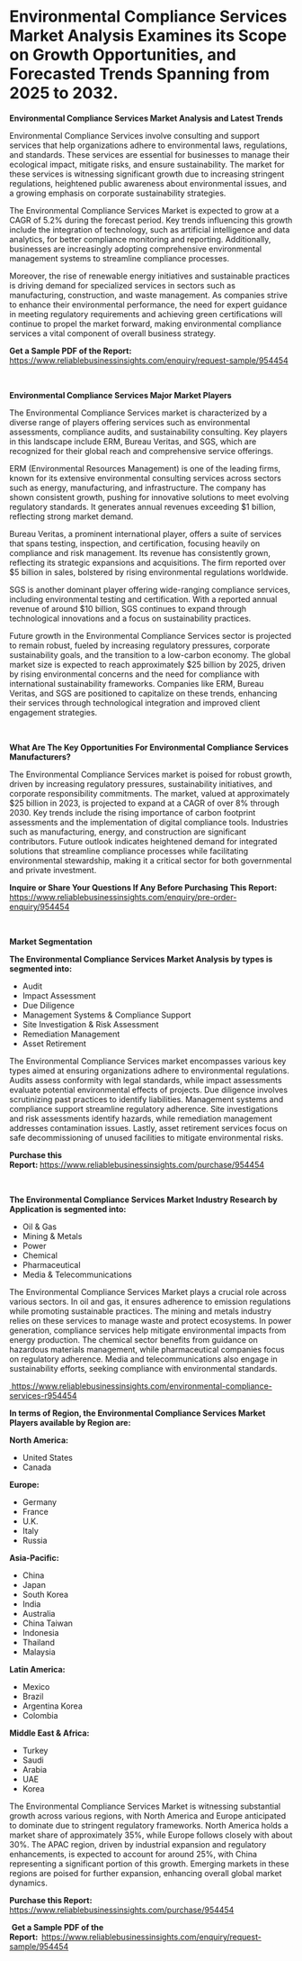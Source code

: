 <p><h1>Environmental Compliance Services Market Analysis Examines its Scope on Growth Opportunities, and Forecasted Trends Spanning from 2025 to 2032.</h1></p><p><strong>Environmental Compliance Services Market Analysis and Latest Trends</strong></p>
<p><p>Environmental Compliance Services involve consulting and support services that help organizations adhere to environmental laws, regulations, and standards. These services are essential for businesses to manage their ecological impact, mitigate risks, and ensure sustainability. The market for these services is witnessing significant growth due to increasing stringent regulations, heightened public awareness about environmental issues, and a growing emphasis on corporate sustainability strategies.</p><p>The Environmental Compliance Services Market is expected to grow at a CAGR of 5.2% during the forecast period. Key trends influencing this growth include the integration of technology, such as artificial intelligence and data analytics, for better compliance monitoring and reporting. Additionally, businesses are increasingly adopting comprehensive environmental management systems to streamline compliance processes. </p><p>Moreover, the rise of renewable energy initiatives and sustainable practices is driving demand for specialized services in sectors such as manufacturing, construction, and waste management. As companies strive to enhance their environmental performance, the need for expert guidance in meeting regulatory requirements and achieving green certifications will continue to propel the market forward, making environmental compliance services a vital component of overall business strategy.</p></p>
<p><strong>Get a Sample PDF of the Report:&nbsp;</strong> <a href="https://www.reliablebusinessinsights.com/enquiry/request-sample/954454?utm_campaign=3310&utm_medium=2&utm_source=Github&utm_content=ia&utm_term=18042025&utm_id=environmental-compliance-services">https://www.reliablebusinessinsights.com/enquiry/request-sample/954454</a></p>
<p>&nbsp;</p>
<p><strong>Environmental Compliance Services Major Market Players</strong></p>
<p><p>The Environmental Compliance Services market is characterized by a diverse range of players offering services such as environmental assessments, compliance audits, and sustainability consulting. Key players in this landscape include ERM, Bureau Veritas, and SGS, which are recognized for their global reach and comprehensive service offerings. </p><p>ERM (Environmental Resources Management) is one of the leading firms, known for its extensive environmental consulting services across sectors such as energy, manufacturing, and infrastructure. The company has shown consistent growth, pushing for innovative solutions to meet evolving regulatory standards. It generates annual revenues exceeding $1 billion, reflecting strong market demand.</p><p>Bureau Veritas, a prominent international player, offers a suite of services that spans testing, inspection, and certification, focusing heavily on compliance and risk management. Its revenue has consistently grown, reflecting its strategic expansions and acquisitions. The firm reported over $5 billion in sales, bolstered by rising environmental regulations worldwide.</p><p>SGS is another dominant player offering wide-ranging compliance services, including environmental testing and certification. With a reported annual revenue of around $10 billion, SGS continues to expand through technological innovations and a focus on sustainability practices.</p><p>Future growth in the Environmental Compliance Services sector is projected to remain robust, fueled by increasing regulatory pressures, corporate sustainability goals, and the transition to a low-carbon economy. The global market size is expected to reach approximately $25 billion by 2025, driven by rising environmental concerns and the need for compliance with international sustainability frameworks. Companies like ERM, Bureau Veritas, and SGS are positioned to capitalize on these trends, enhancing their services through technological integration and improved client engagement strategies.</p></p>
<p>&nbsp;</p>
<p><strong>What Are The Key Opportunities For Environmental Compliance Services Manufacturers?</strong></p>
<p><p>The Environmental Compliance Services market is poised for robust growth, driven by increasing regulatory pressures, sustainability initiatives, and corporate responsibility commitments. The market, valued at approximately $25 billion in 2023, is projected to expand at a CAGR of over 8% through 2030. Key trends include the rising importance of carbon footprint assessments and the implementation of digital compliance tools. Industries such as manufacturing, energy, and construction are significant contributors. Future outlook indicates heightened demand for integrated solutions that streamline compliance processes while facilitating environmental stewardship, making it a critical sector for both governmental and private investment.</p></p>
<p><strong>Inquire or Share Your Questions If Any Before Purchasing This Report:</strong> <a href="https://www.reliablebusinessinsights.com/enquiry/pre-order-enquiry/954454?utm_campaign=3310&utm_medium=2&utm_source=Github&utm_content=ia&utm_term=18042025&utm_id=environmental-compliance-services">https://www.reliablebusinessinsights.com/enquiry/pre-order-enquiry/954454</a></p>
<p>&nbsp;</p>
<p><strong>Market Segmentation</strong></p>
<p><strong>The Environmental Compliance Services Market Analysis by types is segmented into:</strong></p>
<p><ul><li>Audit</li><li>Impact Assessment</li><li>Due Diligence</li><li>Management Systems & Compliance Support</li><li>Site Investigation & Risk Assessment</li><li>Remediation Management</li><li>Asset Retirement</li></ul></p>
<p><p>The Environmental Compliance Services market encompasses various key types aimed at ensuring organizations adhere to environmental regulations. Audits assess conformity with legal standards, while impact assessments evaluate potential environmental effects of projects. Due diligence involves scrutinizing past practices to identify liabilities. Management systems and compliance support streamline regulatory adherence. Site investigations and risk assessments identify hazards, while remediation management addresses contamination issues. Lastly, asset retirement services focus on safe decommissioning of unused facilities to mitigate environmental risks.</p></p>
<p><strong>Purchase this Report:&nbsp;</strong><a href="https://www.reliablebusinessinsights.com/purchase/954454?utm_campaign=3310&utm_medium=2&utm_source=Github&utm_content=ia&utm_term=18042025&utm_id=environmental-compliance-services">https://www.reliablebusinessinsights.com/purchase/954454</a></p>
<p>&nbsp;</p>
<p><strong>The Environmental Compliance Services Market Industry Research by Application is segmented into:</strong></p>
<p><ul><li>Oil & Gas</li><li>Mining & Metals</li><li>Power</li><li>Chemical</li><li>Pharmaceutical</li><li>Media & Telecommunications</li></ul></p>
<p><p>The Environmental Compliance Services Market plays a crucial role across various sectors. In oil and gas, it ensures adherence to emission regulations while promoting sustainable practices. The mining and metals industry relies on these services to manage waste and protect ecosystems. In power generation, compliance services help mitigate environmental impacts from energy production. The chemical sector benefits from guidance on hazardous materials management, while pharmaceutical companies focus on regulatory adherence. Media and telecommunications also engage in sustainability efforts, seeking compliance with environmental standards.</p></p>
<p><a href="https://www.reliablebusinessinsights.com/environmental-compliance-services-r954454?utm_campaign=3310&utm_medium=2&utm_source=Github&utm_content=ia&utm_term=18042025&utm_id=environmental-compliance-services">&nbsp;https://www.reliablebusinessinsights.com/environmental-compliance-services-r954454</a></p>
<p><strong>In terms of Region, the Environmental Compliance Services Market Players available by Region are:</strong></p>
<p>
    <p> <strong> North America: </strong>
        <ul>
            <li>United States</li>
            <li>Canada</li>
        </ul>
        </p> 
    <p> <strong> Europe: </strong>
        <ul>
            <li>Germany</li>
            <li>France</li>
            <li>U.K.</li>
            <li>Italy</li>
            <li>Russia</li>
        </ul>
        </p> 
    <p> <strong> Asia-Pacific: </strong>
        <ul>
            <li>China</li>
            <li>Japan</li>
            <li>South Korea</li>
            <li>India</li>
            <li>Australia</li>
            <li>China Taiwan</li>
            <li>Indonesia</li>
            <li>Thailand</li>
            <li>Malaysia</li>
        </ul>
        </p> 
    <p> <strong> Latin America: </strong>
        <ul>
            <li>Mexico</li>
            <li>Brazil</li>
            <li>Argentina Korea</li>
            <li>Colombia</li>
        </ul>
        </p> 
    <p> <strong> Middle East & Africa: </strong>
        <ul>
            <li>Turkey</li>
            <li>Saudi</li>
            <li>Arabia</li>
            <li>UAE</li>
            <li>Korea</li>
        </ul>
    </p>
    </p>
<p><p>The Environmental Compliance Services Market is witnessing substantial growth across various regions, with North America and Europe anticipated to dominate due to stringent regulatory frameworks. North America holds a market share of approximately 35%, while Europe follows closely with about 30%. The APAC region, driven by industrial expansion and regulatory enhancements, is expected to account for around 25%, with China representing a significant portion of this growth. Emerging markets in these regions are poised for further expansion, enhancing overall global market dynamics.</p></p>
<p><strong>Purchase this Report: </strong><a href="https://www.reliablebusinessinsights.com/purchase/954454?utm_campaign=3310&utm_medium=2&utm_source=Github&utm_content=ia&utm_term=18042025&utm_id=environmental-compliance-services">https://www.reliablebusinessinsights.com/purchase/954454</a></p>
<p>&nbsp;<strong>Get a Sample PDF of the Report:&nbsp;&nbsp;</strong><a href="https://www.reliablebusinessinsights.com/enquiry/request-sample/954454?utm_campaign=3310&utm_medium=2&utm_source=Github&utm_content=ia&utm_term=18042025&utm_id=environmental-compliance-services">https://www.reliablebusinessinsights.com/enquiry/request-sample/954454</a></p>
<p><strong></strong></p>
<p><p></p><p></p><p></p></p>